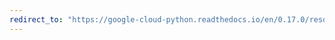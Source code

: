 ```yaml
---
redirect_to: "https://google-cloud-python.readthedocs.io/en/0.17.0/resource-manager-project.html"
---
```

